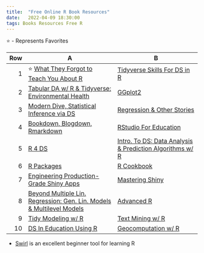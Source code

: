```yaml
---
title:  "Free Online R Book Resources"
date:   2022-04-09 18:30:00
tags: Books Resources Free R
---
```


:star: - Represents Favorites 

Row | A | B
-:|--------------|-----------
 1 | :star: [What They Forgot to Teach You About R](https://rstats.wtf/) | [Tidyverse Skills For DS in R](https://leanpub.com/tidyverseskillsdatascience)
 2 |  [Tabular DA w/ R & Tidyverse: Environmental Health](https://static-bcrf.biochem.wisc.edu/courses/Tabular-data-analysis-with-R-&-Tidyverse/book/) | [GGplot2](https://ggplot2-book.org/index.html)
 3 |  [Modern Dive, Statistical Inference via DS](https://moderndive.com/) | [Regression & Other Stories](https://avehtari.github.io/ROS-Examples/)
 4 |  [Bookdown, Blogdown, Rmarkdown](https://bookdown.org) | [RStudio For Education](https://rstudio4edu.github.io/rstudio4edu-book/)
 5 |  [R 4 DS](https://r4ds.had.co.nz/) | [Intro. To DS: Data Analysis & Prediction Algorithms w/ R](https://rafalab.github.io/dsbook/)
 6 |  [R Packages](https://r-pkgs.org/) | [R Cookbook](https://rc2e.com/)
 7 |  [Engineering Production-Grade Shiny Apps](https://engineering-shiny.org/) | [Mastering Shiny](https://mastering-shiny.org/)
 8 |  [Beyond Multiple Lin. Regression: Gen. Lin. Models & Multilevel Models](https://bookdown.org/roback/bookdown-BeyondMLR/) | [Advanced R](https://adv-r.hadley.nz/)
 9 |  [Tidy Modeling w/ R](https://tmwr.org) | [Text Mining w/ R](https://www.tidytextmining.com/)
10 |  [DS In Education Using R](https://datascienceineducation.com/) | [Geocomputation w/ R](https://geocompr.robinlovelace.net/)

- [Swirl](https://swirlstats.com/) is an excellent beginner tool for learning R  

